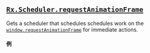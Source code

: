## [`Rx.Scheduler.requestAnimationFrame`](https://github.com/Reactive-Extensions/RxJS-DOM/blob/master/src/requestanimationframescheduler.js)

Gets a scheduler that schedules schedules work on the [`window.requestAnimationFrame`](https://developer.mozilla.org/en-US/docs/Web/API/window.requestAnimationFrame) for immediate actions.

#### 例

[](http://jsbin.com/nuqav/2/embed?js,console)